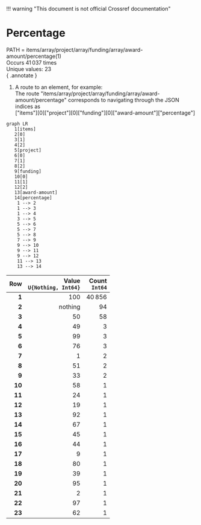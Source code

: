 !!! warning "This document is not official Crossref documentation"
# Percentage
PATH = items/array/project/array/funding/array/award-amount/percentage(1)  
Occurs 41 037 times  
Unique values: 23  
{ .annotate }

1. A route to an element, for example:  
   The route "items/array/project/array/funding/array/award-amount/percentage" corresponds to navigating through the JSON indices as  
   ["items"][0]["project"][0]["funding"][0]["award-amount"]["percentage"]  

```mermaid
graph LR
   1[items]
   2[0]
   3[1]
   4[2]
   5[project]
   6[0]
   7[1]
   8[2]
   9[funding]
   10[0]
   11[1]
   12[2]
   13[award-amount]
   14[percentage]
    1 --> 2
    1 --> 3
    1 --> 4
    3 --> 5
    5 --> 6
    5 --> 7
    5 --> 8
    7 --> 9
    9 --> 10
    9 --> 11
    9 --> 12
    11 --> 13
    13 --> 14
```

| **Row** | **Value**<br>`U{Nothing, Int64}` | **Count**<br>`Int64` |
|--------:|---------------------------------:|---------------------:|
| **1**   | 100                              | 40 856               |
| **2**   | nothing                          | 94                   |
| **3**   | 50                               | 58                   |
| **4**   | 49                               | 3                    |
| **5**   | 99                               | 3                    |
| **6**   | 76                               | 3                    |
| **7**   | 1                                | 2                    |
| **8**   | 51                               | 2                    |
| **9**   | 33                               | 2                    |
| **10**  | 58                               | 1                    |
| **11**  | 24                               | 1                    |
| **12**  | 19                               | 1                    |
| **13**  | 92                               | 1                    |
| **14**  | 67                               | 1                    |
| **15**  | 45                               | 1                    |
| **16**  | 44                               | 1                    |
| **17**  | 9                                | 1                    |
| **18**  | 80                               | 1                    |
| **19**  | 39                               | 1                    |
| **20**  | 95                               | 1                    |
| **21**  | 2                                | 1                    |
| **22**  | 97                               | 1                    |
| **23**  | 62                               | 1                    |

